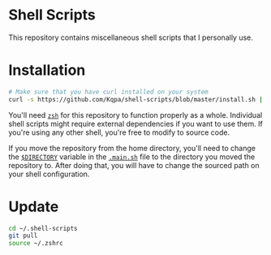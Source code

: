 # **Shell Scripts**

This repository contains miscellaneous shell scripts that I personally use.

# Installation

```sh
# Make sure that you have curl installed on your system
curl -s https://github.com/Kqpa/shell-scripts/blob/master/install.sh | zsh
```

You'll need [`zsh`](https://zsh.sourceforge.io) for this repository to function properly as a whole. Individual shell scripts might require external dependencies if you want to use them. If you're using any other shell, you're free to modify to source code. 

If you move the repository from the home directory, you'll need to change the [`$DIRECTORY`](/.main.sh#L1) variable in the [`.main.sh`](/.main.sh) file to the directory you moved the repository to. After doing that, you will have to change the sourced path on your shell configuration.

# Update

```sh
cd ~/.shell-scripts
git pull
source ~/.zshrc
```